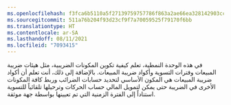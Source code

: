 ```yaml
---
ms.openlocfilehash: f3fca6b5110a5f27139759757786f863a2ae66ea328142903ccb0244a8d04660
ms.sourcegitcommit: 511a76b204f93d23cf9f7a70059525f79170f6bb
ms.translationtype: HT
ms.contentlocale: ar-SA
ms.lasthandoff: 08/11/2021
ms.locfileid: "7093415"
---
```


في هذه الوحدة النمطية، تعلم كيفية تكوين المكونات الضريبية، مثل هيئات ضريبة المبيعات وفترات التسوية وأكواد ضريبة المبيعات. بالإضافة إلى ذلك، أنت تعلم أن أكواد ضريبة المبيعات هي المكون الأساسي لتحديد حسابات الضرائب وربط كافة المكونات الأخرى في الضريبة حتى يمكن لتمويل المالي حساب الحركات وترحيلها تلقائياً للتسوية استناداً إلى الفترة الزمنية التي تم تعيينها بواسطة جهة موثقة.

